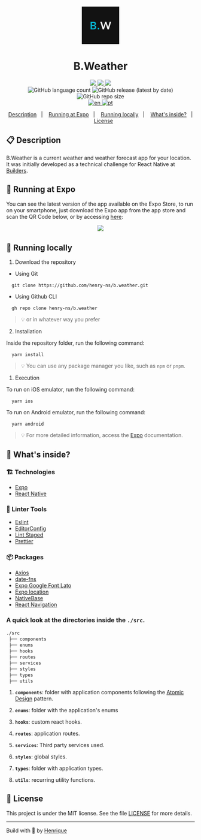 <p align="center">
  <img alt="Your icon here" src="./assets/icon.png" width="100"/>
</p>
<h1 align="center">
  B.Weather
</h1>

<!-- Badges -->
<p align="center">
  <!-- if your  -->
  <a href="https://github.com/henry-ns/b.weather/graphs/commit-activity" alt="Maintenance">
    <img src="https://img.shields.io/badge/Maintained%3F-yes-1EAE72.svg" />
  </a>

  <!-- License -->
  <a href="./LICENSE" alt="License: MIT">
    <img src="https://img.shields.io/badge/License-MIT-1EAE72.svg" />
  </a>

  <!-- codefactor -->
  <a href="https://www.codefactor.io/repository/github/henry-ns/b.weather" alt="CodeFactor">
    <img src="https://www.codefactor.io/repository/github/henry-ns/b.weather/badge" />
  </a>

  <br/>

  <img alt="GitHub language count" src="https://img.shields.io/github/languages/count/henry-ns/b.weather?color=blue">

  <!-- version -->
  <img alt="GitHub release (latest by date)" src="https://img.shields.io/github/v/release/henry-ns/b.weather">

  <!-- GitHub repo size -->
  <img alt="GitHub repo size" src="https://img.shields.io/github/repo-size/henry-ns/b.weather">

  <br/>

  <!-- langs -->
  <a href="./README.md" alt="CodeFactor">
    <img alt="en" src="https://img.shields.io/badge/lang-en-red.svg">
  </a>

  <a href="./README.pt.md" alt="CodeFactor">
    <img alt="pt" src="https://img.shields.io/badge/lang-pt-green.svg">
  </a>
</p>

<!-- summary -->
<p align="center">
  <a href="#clipboard-description">Description</a>&nbsp;&nbsp;&nbsp;|&nbsp;&nbsp;&nbsp;
  <a href="#iphone-running-at-expo">Running at Expo</a>&nbsp;&nbsp;&nbsp;|&nbsp;&nbsp;&nbsp;
  <a href="#rocket-running-locally">Running locally</a>&nbsp;&nbsp;&nbsp;|&nbsp;&nbsp;&nbsp;
  <a href="#-whats-inside">What's inside?</a>&nbsp;&nbsp;&nbsp;|&nbsp;&nbsp;&nbsp;
  <a href="#memo-license">License</a>
</p>

## :clipboard: Description
B.Weather is a current weather and weather forecast app for your location. It was initially developed as a technical challenge for React Native at [Builders](https://platformbuilders.io).


## :iphone: Running at Expo
  You can see the latest version of the app available on the Expo Store, to run on your smartphone, just download the Expo app from the app store and scan the QR Code below, or by accessing [here](https://exp.host/@henry-ns/b-weather?release-channel=default):

<p align="center">
  <img src="https://api.qrserver.com/v1/create-qr-code/?size=250x250&data=exp://exp.host/@henry-ns/b-weather?release-channel=default"></img>
</p>

## :rocket: Running locally

1. Download the repository

  - Using Git
```shell
  git clone https://github.com/henry-ns/b.weather.git
```
  - Using Github CLI
```shell
  gh repo clone henry-ns/b.weather
```
  > :bulb: or in whatever way you prefer

2. Installation

Inside the repository folder, run the following command:

  ```shell
    yarn install
  ```

  > :bulb: You can use any package manager you like, such as `npm` or `pnpm`.

1. Execution

To run on iOS emulator, run the following command:

  ```shell
    yarn ios
  ```

To run on Android emulator, run the following command:
  ```shell
    yarn android
  ```

  > :bulb: For more detailed information, access the [Expo](https://docs.expo.dev/tutorial/planning/) documentation.

## 🧐 What's inside?

### :building_construction: Technologies
- [Expo](https://docs.expo.dev)
- [React Native](https://reactnative.dev)

### :lipstick: Linter Tools
- [Eslint](https://eslint.org/)
- [EditorConfig](https://editorconfig.org/)
- [Lint Staged](https://github.com/okonet/lint-staged)
- [Prettier](https://prettier.io/)

### :package: Packages

  - [Axios](https://axios-http.com)
  - [date-fns](https://date-fns.org)
  - [Expo Google Font Lato](https://www.npmjs.com/package/@expo-google-fonts/lato)
  - [Expo location](https://docs.expo.dev/versions/latest/sdk/location/)
  - [NativeBase](https://nativebase.io)
  - [React Navigation](https://reactnavigation.org)

### A quick look at the directories inside the `./src`.
    ./src
     ├── components
     ├── enums
     ├── hooks
     ├── routes
     ├── services
     ├── styles
     ├── types
     ├── utils

1.  **`components`**: folder with application components following the [Atomic Design](https://bradfrost.com/blog/post/atomic-web-design/) pattern.

2. **`enums`**: folder with the application's enums

3. **`hooks`**: custom react hooks.

4. **`routes`**: application routes.

5. **`services`**: Third party services used.

6. **`styles`**: global styles.

7. **`types`**: folder with application types.

8. **`utils`**: recurring utility functions.

## :memo: License

This project is under the MIT license. See the file [LICENSE](LICENSE) for more details.

---

Build with 💙 by [Henrique](https://henrique.pw)
